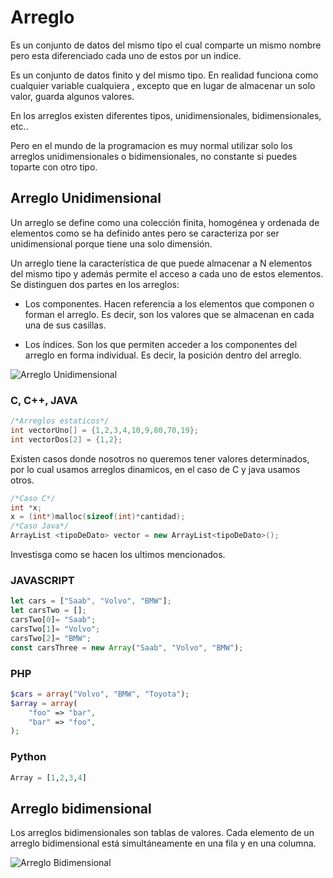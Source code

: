 # Arreglo
Es un conjunto de datos del mismo tipo el cual comparte un mismo nombre pero esta diferenciado cada uno de estos por un indice.

Es un conjunto de datos finito y del mismo tipo.  En realidad funciona como cualquier variable cualquiera , excepto que en lugar de almacenar un solo valor, guarda algunos valores.

En los arreglos existen diferentes tipos, unidimensionales, bidimensionales, etc..

Pero en el mundo de la programacion es muy normal utilizar solo los arreglos unidimensionales o bidimensionales, no constante si puedes toparte con otro tipo.

## Arreglo Unidimensional
Un arreglo se define como una colección finita, homogénea y ordenada de elementos como se ha definido antes pero se caracteriza por ser unidimensional porque tiene una solo dimensión.

Un arreglo tiene la característica de que puede almacenar a N elementos del mismo tipo y además permite el acceso a cada uno de estos elementos. Se distinguen dos partes en los arreglos:

- Los componentes. Hacen referencia a los elementos que componen o forman el arreglo. Es decir, son los valores que se almacenan en cada una de sus casillas.

- Los índices. Son los que permiten acceder a los componentes del arreglo en forma individual. Es decir, la posición dentro del arreglo.



![Arreglo Unidimensional](https://github.com/McGilfordJose/AprendeAProgramar/blob/main/6.%20Arreglos/img/arreglo.png)


### C, C++, JAVA
``` c++
/*Arreglos estaticos*/
int vectorUno[] = {1,2,3,4,10,9,80,70,19};
int vectorDos[2] = {1,2};
```
Existen casos donde nosotros no queremos tener valores determinados, por lo cual usamos arreglos dinamicos, en el caso de C y java usamos otros.

``` c++
/*Caso C*/
int *x;
x = (int*)malloc(sizeof(int)*cantidad);
/*Caso Java*/
ArrayList <tipoDeDato> vector = new ArrayList<tipoDeDato>();
```

Investisga como se hacen los ultimos mencionados.

### JAVASCRIPT
```js
let cars = ["Saab", "Volvo", "BMW"];
let carsTwo = [];
carsTwo[0]= "Saab";
carsTwo[1]= "Volvo";
carsTwo[2]= "BMW";
const carsThree = new Array("Saab", "Volvo", "BMW");
```
### PHP
```php
$cars = array("Volvo", "BMW", "Toyota");
$array = array(
    "foo" => "bar",
    "bar" => "foo",
);
```
### Python
```python
Array = [1,2,3,4]
```

## Arreglo bidimensional
Los arreglos bidimensionales son tablas de valores. Cada elemento de un arreglo bidimensional está simultáneamente en una fila y en una columna.

![Arreglo Bidimensional](https://github.com/McGilfordJose/AprendeAProgramar/blob/main/6.%20Arreglos/img/arreglobidi.png)

